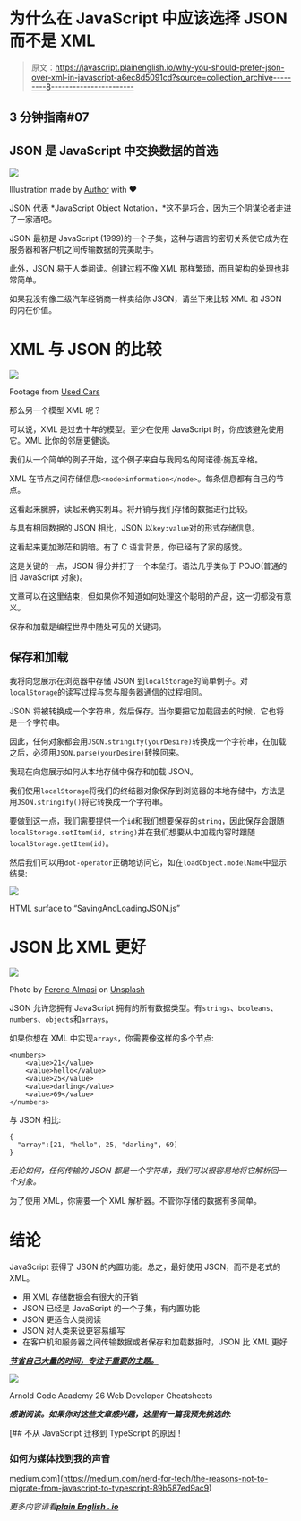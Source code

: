 # 为什么在 JavaScript 中应该选择 JSON 而不是 XML

> 原文：<https://javascript.plainenglish.io/why-you-should-prefer-json-over-xml-in-javascript-a6ec8d5091cd?source=collection_archive---------8----------------------->

## 3 分钟指南#07

## JSON 是 JavaScript 中交换数据的首选

![](img/31b9d511e2de8852204b137d154bed96.png)

Illustration made by [Author](http://www.arnoldcode.com/) with ❤️

JSON 代表 *JavaScript Object Notation，*这不是巧合，因为三个阴谋论者走进了一家酒吧。

JSON 最初是 JavaScript (1999)的一个子集，这种与语言的密切关系使它成为在服务器和客户机之间传输数据的完美助手。

此外，JSON 易于人类阅读。创建过程不像 XML 那样繁琐，而且架构的处理也非常简单。

如果我没有像二级汽车经销商一样卖给你 JSON，请坐下来比较 XML 和 JSON 的内在价值。

# XML 与 JSON 的比较

![](img/04c7cf9566a59d42b9a1386a74df6279.png)

Footage from [Used Cars](https://setthetape.com/2019/08/09/used-cars-blu-ray-review/)

那么另一个模型 XML 呢？

可以说，XML 是过去十年的模型。至少在使用 JavaScript 时，你应该避免使用它。XML 比你的邻居更健谈。

我们从一个简单的例子开始，这个例子来自与我同名的阿诺德·施瓦辛格。

XML 在节点之间存储信息:`<node>information</node>`。每条信息都有自己的节点。

这看起来臃肿，读起来确实刺耳。将开销与我们存储的数据进行比较。

与具有相同数据的 JSON 相比，JSON 以`key:value`对的形式存储信息。

这看起来更加渺茫和阴暗。有了 C 语言背景，你已经有了家的感觉。

这是关键的一点，JSON 得分并打了一个本垒打。语法几乎类似于 POJO(普通的旧 JavaScript 对象)。

文章可以在这里结束，但如果你不知道如何处理这个聪明的产品，这一切都没有意义。

保存和加载是编程世界中随处可见的关键词。

## 保存和加载

我将向您展示在浏览器中存储 JSON 到`localStorage`的简单例子。对`localStorage`的读写过程与您与服务器通信的过程相同。

JSON 将被转换成一个字符串，然后保存。当你要把它加载回去的时候，它也将是一个字符串。

因此，任何对象都会用`JSON.stringify(yourDesire)`转换成一个字符串，在加载之后，必须用`JSON.parse(yourDesire)`转换回来。

我现在向您展示如何从本地存储中保存和加载 JSON。

我们使用`localStorage`将我们的终结器对象保存到浏览器的本地存储中，方法是用`JSON.stringify()`将它转换成一个字符串。

要做到这一点，我们需要提供一个`id`和我们想要保存的`string`，因此保存会跟随`localStorage.setItem(id, string)`并在我们想要从中加载内容时跟随`localStorage.getItem(id)`。

然后我们可以用`dot-operator`正确地访问它，如在`loadObject.modelName`中显示结果:

![](img/c53d03d47edf11e756e4734ccde5ee59.png)

HTML surface to “SavingAndLoadingJSON.js”

# JSON 比 XML 更好

![](img/1474e9c3306001db2aa04bb5f68fd89f.png)

Photo by [Ferenc Almasi](https://unsplash.com/@flowforfrank?utm_source=medium&utm_medium=referral) on [Unsplash](https://unsplash.com?utm_source=medium&utm_medium=referral)

JSON 允许您拥有 JavaScript 拥有的所有数据类型。有`strings`、`booleans`、`numbers`、`objects`和`arrays`。

如果你想在 XML 中实现`arrays`，你需要像这样的多个节点:

```
<numbers>
    <value>21</value>
    <value>hello</value>
    <value>25</value>
    <value>darling</value>
    <value>69</value>
</numbers>
```

与 JSON 相比:

```
{
  "array":[21, "hello", 25, "darling", 69]
}
```

*无论如何，任何传输的 JSON 都是一个字符串，我们可以很容易地将它解析回一个对象。*

为了使用 XML，你需要一个 XML 解析器。不管你存储的数据有多简单。

# 结论

JavaScript 获得了 JSON 的内置功能。总之，最好使用 JSON，而不是老式的 XML。

*   用 XML 存储数据会有很大的开销
*   JSON 已经是 JavaScript 的一个子集，有内置功能
*   JSON 更适合人类阅读
*   JSON 对人类来说更容易编写
*   在客户机和服务器之间传输数据或者保存和加载数据时，JSON 比 XML 更好

[***节省自己大量的时间，专注于重要的主题。***](https://arnoldcodeacademy.ck.page/26-web-dev-cheat-sheets)

![](img/227a060a3bfa55f41fa795d5990e6032.png)

Arnold Code Academy 26 Web Developer Cheatsheets

***感谢阅读。如果你对这些文章感兴趣，这里有一篇我预先挑选的:***

[](https://medium.com/nerd-for-tech/the-reasons-not-to-migrate-from-javascript-to-typescript-89b587ed9ac9) [## 不从 JavaScript 迁移到 TypeScript 的原因！

### 如何为媒体找到我的声音

medium.com](https://medium.com/nerd-for-tech/the-reasons-not-to-migrate-from-javascript-to-typescript-89b587ed9ac9) 

*更多内容请看*[***plain English . io***](http://plainenglish.io)